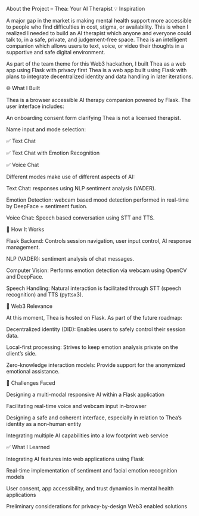 About the Project – Thea: Your AI Therapist
💡 Inspiration

A major gap in the market is making mental health support more accessible to people who find difficulties in cost, stigma, or availability. This is when I realized I needed to build an AI therapist which anyone and everyone could talk to, in a safe, private, and judgement-free space. Thea is an intelligent companion which allows users to text, voice, or video their thoughts in a supportive and safe digital environment.

As part of the team theme for this Web3 hackathon, I built Thea as a web app using Flask with privacy first Thea is a web app built using Flask with plans to integrate decentralized identity and data handling in later iterations.

🌐 What I Built

Thea is a browser accessible AI therapy companion powered by Flask. The user interface includes:

An onboarding consent form clarifying Thea is not a licensed therapist.

Name input and mode selection:

✅ Text Chat

✅ Text Chat with Emotion Recognition

✅ Voice Chat

Different modes make use of different aspects of AI:

Text Chat: responses using NLP sentiment analysis (VADER).

Emotion Detection: webcam based mood detection performed in real-time by DeepFace + sentiment fusion.

Voice Chat: Speech based conversation using STT and TTS.

🔧 How It Works

Flask Backend: Controls session navigation, user input control, AI response management.

NLP (VADER): sentiment analysis of chat messages.

Computer Vision: Performs emotion detection via webcam using OpenCV and DeepFace.

Speech Handling: Natural interaction is facilitated through STT (speech recognition) and TTS (pyttsx3).

🔐 Web3 Relevance

At this moment, Thea is hosted on Flask. As part of the future roadmap:

Decentralized identity (DID): Enables users to safely control their session data.

Local-first processing: Strives to keep emotion analysis private on the client’s side.

Zero-knowledge interaction models: Provide support for the anonymized emotional assistance.

🚧 Challenges Faced

Designing a multi-modal responsive AI within a Flask application

Facilitating real-time voice and webcam input in-browser

Designing a safe and coherent interface, especially in relation to Thea’s identity as a non-human entity

Integrating multiple AI capabilities into a low footprint web service

✅ What I Learned

Integrating AI features into web applications using Flask

Real-time implementation of sentiment and facial emotion recognition models

User consent, app accessibility, and trust dynamics in mental health applications

Preliminary considerations for privacy-by-design Web3 enabled solutions
